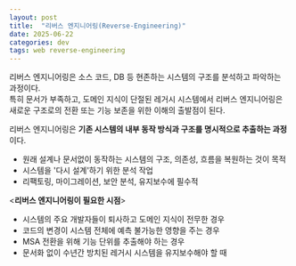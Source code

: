 ```yaml
---
layout: post
title:  "리버스 엔지니어링(Reverse-Engineering)"
date: 2025-06-22
categories: dev
tags: web reverse-engineering
---
```


리버스 엔지니어링은 소스 코드, DB 등 현존하는 시스템의 구조를 분석하고 파악하는 과정이다.  
특히 문서가 부족하고, 도메인 지식이 단절된 레거시 시스템에서 리버스 엔지니어링은 새로운 구조로의 전환 또는 기능 보존을 위한 이해의 출발점이 된다.

리버스 엔지니어링은 **기존 시스템의 내부 동작 방식과 구조를 명시적으로 추출하는 과정**이다.
- 원래 설계나 문서없이 동작하는 시스템의 구조, 의존성, 흐름을 복원하는 것이 목적
- 시스템을 '다시 설계'하기 위한 분석 작업
- 리팩토링, 마이그레이션, 보안 분석, 유지보수에 필수적

<**리버스 엔지니어링이 필요한 시점**>
- 시스템의 주요 개발자들이 퇴사하고 도메인 지식이 전무한 경우
- 코드의 변경이 시스템 전체에 예측 불가능한 영향을 주는 경우
- MSA 전환을 위해 기능 단위를 추출해야 하는 경우
- 문서화 없이 수년간 방치된 레거시 시스템을 유지보수해야 할 때